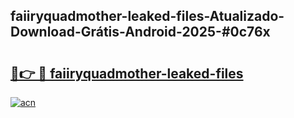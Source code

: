 ## faiiryquadmother-leaked-files-Atualizado-Download-Grátis-Android-2025-#0c76x

# <h2><a href="https://ainizakaria.my?title=faiiryquadmother-leaked-files&ref=20M">🔗👉 🔴 faiiryquadmother-leaked-files</a></h2>

[![acn](https://github.com/user-attachments/assets/0f9c940e-d8b0-45ae-aac7-cd30a18b3e1c)](https://ainizakaria.my?title=faiiryquadmother-leaked-files&ref=20M)

